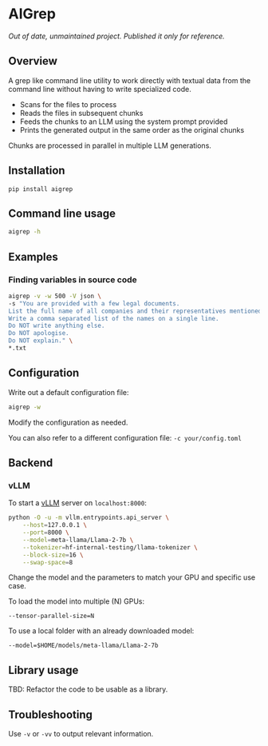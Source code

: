 # AIGrep

_Out of date, unmaintained project. Published it only for reference._

## Overview

A grep like command line utility to work directly with textual data 
from the command line without having to write specialized code.

- Scans for the files to process
- Reads the files in subsequent chunks
- Feeds the chunks to an LLM using the system prompt provided 
- Prints the generated output in the same order as the original chunks

Chunks are processed in parallel in multiple LLM generations.

## Installation

`pip install aigrep`

## Command line usage

```sh
aigrep -h
```

## Examples

### Finding variables in source code

```sh
aigrep -v -w 500 -V json \
-s "You are provided with a few legal documents.
List the full name of all companies and their representatives mentioned in the documents.
Write a comma separated list of the names on a single line.
Do NOT write anything else. 
Do NOT apologise. 
Do NOT explain." \ 
*.txt
```

## Configuration

Write out a default configuration file:

```sh
aigrep -w
```

Modify the configuration as needed.

You can also refer to a different configuration file: `-c your/config.toml`

## Backend

### vLLM

To start a [vLLM](https://vllm.readthedocs.io) server on `localhost:8000`:

```sh
python -O -u -m vllm.entrypoints.api_server \
    --host=127.0.0.1 \
    --port=8000 \
    --model=meta-llama/Llama-2-7b \
    --tokenizer=hf-internal-testing/llama-tokenizer \
    --block-size=16 \
    --swap-space=8
```

Change the model and the parameters to match your GPU and specific use case.

To load the model into multiple (N) GPUs:
```
--tensor-parallel-size=N
```

To use a local folder with an already downloaded model:
```
--model=$HOME/models/meta-llama/Llama-2-7b
```

## Library usage

TBD: Refactor the code to be usable as a library.

## Troubleshooting

Use `-v` or `-vv` to output relevant information.
